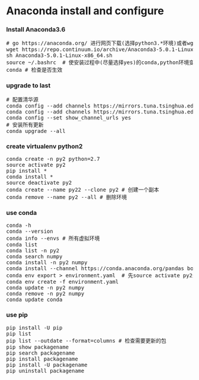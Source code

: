 # Anaconda install and configure

### Install Anaconda3.6

<pre>
# go https://anaconda.org/ 进行网页下载(选择python3.*环境)或者wget(有时较慢），但适用于无桌面服务器安装
wget https://repo.continuum.io/archive/Anaconda3-5.0.1-Linux-x86_64.sh
sh Anaconda3-5.0.1-Linux-x86_64.sh
source ~/.bashrc  # 使安装过程中(尽量选择yes)的conda,python环境变量生效
conda # 检查是否生效
</pre>

### upgrade to last

<pre>
# 配置清华源
conda config --add channels https://mirrors.tuna.tsinghua.edu.cn/anaconda/pkgs/free/
conda config --add channels https://mirrors.tuna.tsinghua.edu.cn/anaconda/pkgs/main/
conda config --set show_channel_urls yes
# 安装所有更新
conda upgrade --all
</pre>

### create virtualenv python2

<pre>
conda create -n py2 python=2.7
source activate py2
pip install *
conda install *
source deactivate py2
conda create --name py22 --clone py2 # 创建一个副本
conda remove --name py2 --all # 删除环境
</pre>

### use conda

<pre>
conda -h
conda --version
conda info --envs # 所有虚拟环境
conda list
conda list -n py2
conda search numpy
conda install -n py2 numpy
conda install --channel https://conda.anaconda.org/pandas bottleneck
conda env export > environment.yaml  # 先source activate py2进入虚拟环境
conda env create -f environment.yaml
conda update -n py2 numpy
conda remove -n py2 numpy
conda update conda
</pre>

### use pip

<pre>
pip install -U pip
pip list
pip list --outdate --format=columns # 检查需要更新的包
pip show packagename
pip search packagename
pip install packagename
pip install -U packagename
pip uninstall packagename
</pre>


